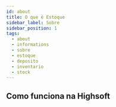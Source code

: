 ```yaml
---
id: about
title: O que é Estoque
sidebar_label: Sobre
sidebar_position: 1
tags:
  - about
  - informations
  - sobre
  - estoque
  - deposito
  - inventario
  - stock
---
```


## Como funciona na Highsoft
